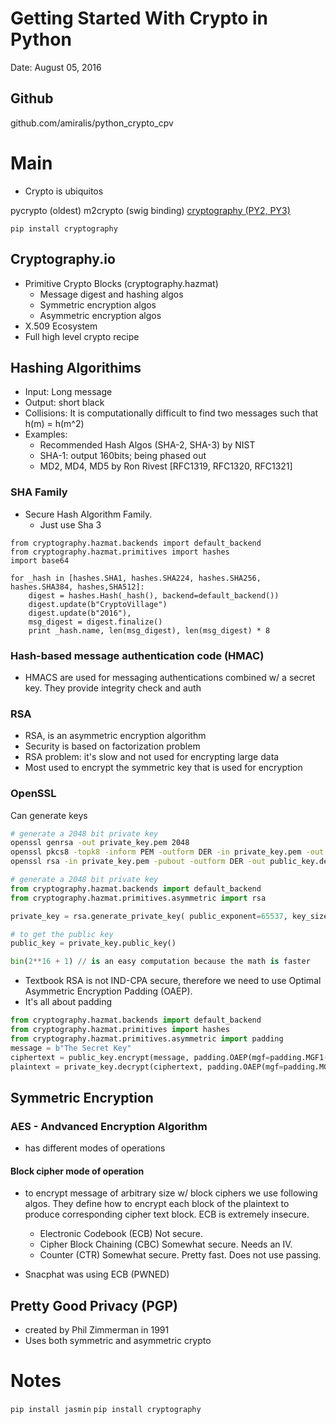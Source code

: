 # Getting Started With Crypto in Python

Date: August 05, 2016


## Github

github.com/amiralis/python_crypto_cpv

# Main

- Crypto is ubiquitos

pycrypto (oldest)
m2crypto (swig binding)
[cryptography (PY2, PY3)](https://cryptography.io/en/latest/)

`pip install cryptography`

## Cryptography.io
- Primitive Crypto Blocks (cryptography.hazmat)
	- Message digest and hashing algos
	- Symmetric encryption algos
	- Asymmetric encryption algos
- X.509 Ecosystem
- Full high level crypto recipe

## Hashing Algorithims
- Input: Long message
- Output: short black
- Collisions: It is computationally difficult to find two messages such that h(m) = h(m^2)
- Examples:
	- Recommended Hash Algos (SHA-2, SHA-3) by NIST
	- SHA-1: output 160bits; being phased out
	- MD2, MD4, MD5 by Ron Rivest [RFC1319, RFC1320, RFC1321]

### SHA Family
- Secure Hash Algorithm Family.
	- Just use Sha 3
```
from cryptography.hazmat.backends import default_backend
from cryptography.hazmat.primitives import hashes
import base64

for _hash in [hashes.SHA1, hashes.SHA224, hashes.SHA256, hashes.SHA384, hashes,SHA512]:
	digest = hashes.Hash(_hash(), backend=default_backend())
	digest.update(b"CryptoVillage")
	digest.update(b"2016"),
	msg_digest = digest.finalize()
	print _hash.name, len(msg_digest), len(msg_digest) * 8
```

### Hash-based message authentication code (HMAC)
- HMACS are used for messaging authentications combined w/ a secret key. They provide integrity check and auth

### RSA
- RSA, is an asymmetric encryption algorithm
- Security is based on factorization problem
- RSA problem: it's slow and not used for encrypting large data
- Most used to encrypt the symmetric key that is used for encryption

### OpenSSL
Can generate keys

```bash
# generate a 2048 bit private key
openssl genrsa -out private_key.pem 2048
openssl pkcs8 -topk8 -inform PEM -outform DER -in private_key.pem -out private_key.pem
openssl rsa -in private_key.pem -pubout -outform DER -out public_key.der
```
```python
# generate a 2048 bit private key
from cryptography.hazmat.backends import default_backend
from cryptography.hazmat.primitives.asymmetric import rsa

private_key = rsa.generate_private_key( public_exponent=65537, key_size=2048, backend=default_backend())

# to get the public key
public_key = private_key.public_key()

```
```python
bin(2**16 + 1) // is an easy computation because the math is faster
```
- Textbook RSA is not IND-CPA secure, therefore we need to use Optimal Asymmetric Encryption Padding (OAEP).
- It's all about padding

```python
from cryptography.hazmat.backends import default_backend
from cryptography.hazmat.primitives import hashes
from cryptography.hazmat.primitives.asymmetric import padding
message = b"The Secret Key"
ciphertext = public_key.encrypt(message, padding.OAEP(mgf=padding.MGF1(algorithm= hashes.SHA1()), algorithm=hashes.SHA1(), label=None))
plaintext = private_key.decrypt(ciphertext, padding.OAEP(mgf=padding.MGF1(algorithm = hashes.SHA1()), algorithm=hashes.SHA1(), label=None))

```

## Symmetric Encryption

### AES - Andvanced Encryption Algorithm
- has different modes of operations
#### Block cipher mode of operation
- to encrypt message of arbitrary size w/ block ciphers we use following algos.  They define how to encrypt each block of the plaintext to produce corresponding cipher text block. ECB is extremely insecure.
	- Electronic Codebook (ECB) Not secure. 
	- Cipher Block Chaining (CBC) Somewhat secure. Needs an IV.
	- Counter (CTR) Somewhat secure. Pretty fast.  Does not use passing.

- Snacphat was using ECB (PWNED)

## Pretty Good Privacy (PGP)
- created by Phil Zimmerman in 1991
- Uses both symmetric and asymmetric crypto

# Notes
`pip install jasmin`
`pip install cryptography`
